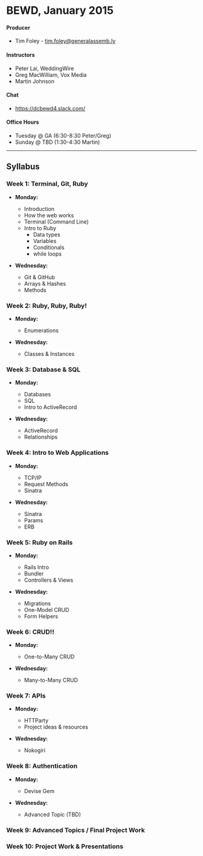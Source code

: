 # BEWD, January 2015

#### Producer
- Tim Foley - tim.foley@generalassemb.ly

#### Instructors
 - Peter Lai, WeddingWire
 - Greg MacWilliam, Vox Media
 - Martin Johnson

#### Chat
- https://dcbewd4.slack.com/

#### Office Hours
- Tuesday @ GA (6:30-8:30 Peter/Greg)
- Sunday @ TBD (1:30-4:30 Martin)

---

## Syllabus

### Week 1: Terminal, Git, Ruby

- **Monday:**
  - Introduction
  - How the web works
  - Terminal (Command Line)
  - Intro to Ruby
    - Data types
    - Variables
    - Conditionals
    - while loops
  
- **Wednesday:**
  - Git & GitHub
  - Arrays & Hashes
  - Methods
  
### Week 2: Ruby, Ruby, Ruby!

- **Monday:**
  - Enumerations

- **Wednesday:**
  - Classes & Instances
  
### Week 3: Database & SQL

- **Monday:**
  - Databases
  - SQL
  - Intro to ActiveRecord

- **Wednesday:**
  - ActiveRecord
  - Relationships

### Week 4: Intro to Web Applications

- **Monday:**
  - TCP/IP
  - Request Methods
  - Sinatra

- **Wednesday:**
  - Sinatra
  - Params
  - ERB
  
### Week 5: Ruby on Rails

- **Monday:** 
  - Rails Intro
  - Bundler
  - Controllers & Views

- **Wednesday:**
  - Migrations
  - One-Model CRUD
  - Form Helpers

### Week 6: CRUD!!

- **Monday:**
  - One-to-Many CRUD

- **Wednesday:**
  - Many-to-Many CRUD

### Week 7: APIs

- **Monday:**
  - HTTParty
  - Project ideas & resources
 
- **Wednesday:**
  - Nokogiri

### Week 8: Authentication

- **Monday:**
  - Devise Gem
 
- **Wednesday:**
  - Advanced Topic (TBD)

### Week 9: Advanced Topics / Final Project Work

### Week 10: Project Work & Presentations
